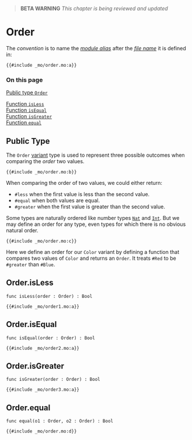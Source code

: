 > **BETA WARNING** _This chapter is being reviewed and updated_

# Order

The _convention_ is to name the [_module alias_](/common-programming-concepts/modules.html#type-imports-and-renaming) after the [_file name_](/common-programming-concepts/modules.html#imports) it is defined in:

```motoko
{{#include _mo/order.mo:a}}
```

### On this page

[Public type `Order`](#public-type)

[Function `isLess`](#orderisless)  
[Function `isEqual`](#orderisequal)  
[Function `isGreater`](#orderisgreater)  
[Function `equal`](#orderequal)

## Public Type

The `Order` [variant](/common-programming-concepts/types/variants.html) type is used to represent three possible outcomes when comparing the _order_ two values.

```motoko
{{#include _mo/order.mo:b}}
```

When comparing the order of two values, we could either return:

- `#less` when the first value is less than the second value.
- `#equal` when both values are equal.
- `#greater` when the first value is greater than the second value.

Some types are naturally ordered like number types [`Nat`](/base-library/primitive-types/nat.html) and [`Int`](/base-library/primitive-types/int.html). But we may define an order for any type, even types for which there is no obvious natural order.

```motoko, run
{{#include _mo/order.mo:c}}
```

Here we define an order for our `Color` variant by defining a function that compares two values of `Color` and returns an `Order`. It treats `#Red` to be `#greater` than `#Blue`.

## Order.isLess

```motoko
func isLess(order : Order) : Bool
```

```motoko, run
{{#include _mo/order1.mo:a}}
```

## Order.isEqual

```motoko
func isEqual(order : Order) : Bool
```

```motoko, run
{{#include _mo/order2.mo:a}}
```

## Order.isGreater

```motoko
func isGreater(order : Order) : Bool
```

```motoko, run
{{#include _mo/order3.mo:a}}
```

## Order.equal

```motoko
func equal(o1 : Order, o2 : Order) : Bool
```

```motoko, run
{{#include _mo/order.mo:d}}
```
